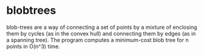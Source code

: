 # blobtrees
blob-trees are a way of connecting a set of points by a mixture of enclosing them by cycles (as in the convex hull) and   connecting them by edges (as in a spanning tree). The program computes a minimum-cost blob tree for n points in O(n^3) time.
